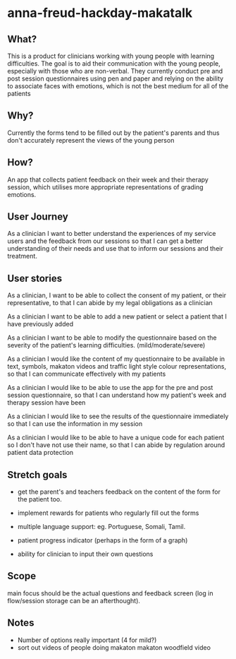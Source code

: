 # anna-freud-hackday-makatalk

## What?
This is a product for clinicians working with young people with learning difficulties. The goal is to aid their communication with the young people, especially with those who are non-verbal. They currently conduct pre and post session questionnaires using pen and paper and relying on the ability to associate faces with emotions, which is not the best medium for all of the patients

## Why?
Currently the forms tend to be filled out by the patient's parents and thus don't accurately represent the views of the young person

## How?
An app that collects patient feedback on their week and their therapy session, which utilises more appropriate representations of grading emotions.



## User Journey

As a clinician I want to better understand the experiences of my service users and the feedback from our sessions so that I can get a better understanding of their needs and use that to inform our sessions and their treatment.

## User stories

As a clinician, I want to be able to collect the consent of my patient, or their representative, to that I can abide by my legal obligations as a clinician  

As a clinician I want to be able to add a new patient or select a patient that I have previously added

As a clinician I want to be able to modify the questionnaire based on the severity of the patient's learning difficulties. (mild/moderate/severe)


As a clinician I would like the content of my questionnaire to be available in text, symbols, makaton videos and traffic light style colour representations, so that I can communicate effectively with my patients

As a clinician I would like to be able to use the app for the pre and post session questionnaire, so that I can understand how my patient's week and therapy session have been

As a clinician I would like to see the results of the questionnaire immediately so that I can use the information in my session

As a clinician I would like to be able to have a unique code for each patient so I don't have not use their name, so that I can abide by regulation around patient data protection

## Stretch goals
* get the parent's and teachers feedback on the content of the form for the patient too.

* implement rewards for patients who regularly fill out the forms

* multiple language support: eg. Portuguese, Somali, Tamil.

* patient progress indicator (perhaps in the form of a graph)

* ability for clinician to input their own questions




## Scope
main focus should be the actual questions and feedback screen (log in flow/session storage can be an afterthought).


## Notes
* Number of options really important (4 for mild?)
* sort out videos of people doing makaton
makaton woodfield video
